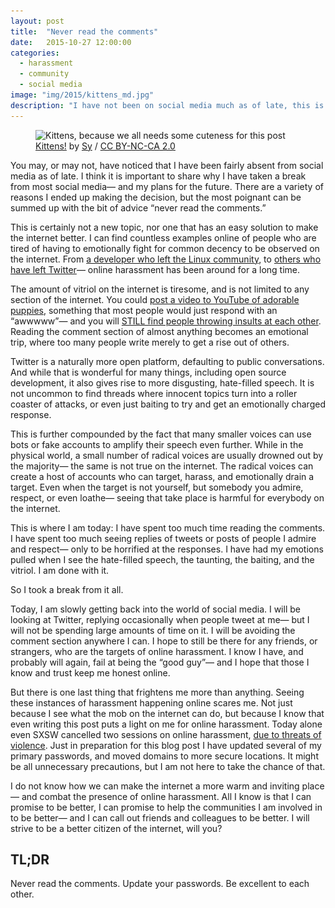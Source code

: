 ```yaml
---
layout: post
title:  "Never read the comments"
date:   2015-10-27 12:00:00
categories:
  - harassment
  - community
  - social media
image: "img/2015/kittens_md.jpg"
description: "I have not been on social media much as of late, this is why."
---
```


<figure>
  <img src="/img/2015/kittens_md.jpg" srcset="/img/2015/kittens_sm.jpg 350w, /img/2015/kittens_md.jpg 748w, /img/2015/kittens_lg.jpg 1496w" alt="Kittens, because we all needs some cuteness for this post">
  <figcaption><a href="https://www.flickr.com/photos/17251154@N00/11574522195/" target="\_blank">Kittens!</a> by <a href="https://www.flickr.com/photos/17251154@N00/" target="\_blank">Sy</a> / <a href="https://creativecommons.org/licenses/by-nc-sa/2.0/" target="\_blank">CC BY-NC-CA 2.0</a></figcaption>
</figure>

You may, or may not, have noticed that I have been fairly absent from social media as of late. I think it is important to share why I have taken a break from most social media— and my plans for the future. There are a variety of reasons I ended up making the decision, but the most poignant can be summed up with the bit of advice “never read the comments.”

This is certainly not a new topic, nor one that has an easy solution to make the internet better. I can find countless examples online of people who are tired of having to emotionally fight for common decency to be observed on the internet. From [a developer who left the Linux community](http://sarah.thesharps.us/2015/10/05/closing-a-door/), to [others who have left Twitter](http://www.wired.com/2014/10/trolls-will-always-win/)— online harassment has been around for a long time.

The amount of vitriol on the internet is tiresome, and is not limited to any section of the internet. You could [post a video to YouTube of adorable puppies](https://www.youtube.com/watch?v=Psv5dmrs3U0), something that most people would just respond with an “awwwww”— and you will [STILL find people throwing insults at each other](https://www.youtube.com/all_comments?v=Psv5dmrs3U0). Reading the comment section of almost anything becomes an emotional trip, where too many people write merely to get a rise out of others.

Twitter is a naturally more open platform, defaulting to public conversations. And while that is wonderful for many things, including open source development, it also gives rise to more disgusting, hate-filled speech. It is not uncommon to find threads where innocent topics turn into a roller coaster of attacks, or even just baiting to try and get an emotionally charged response.

This is further compounded by the fact that many smaller voices can use bots or fake accounts to amplify their speech even further. While in the physical world, a small number of radical voices are usually drowned out by the majority— the same is not true on the internet. The radical voices can create a host of accounts who can target, harass, and emotionally drain a target. Even when the target is not yourself, but somebody you admire, respect, or even loathe— seeing that take place is harmful for everybody on the internet.

This is where I am today: I have spent too much time reading the comments. I have spent too much seeing replies of tweets or posts of people I admire and respect— only to be horrified at the responses. I have had my emotions pulled when I see the hate-filled speech, the taunting, the baiting, and the vitriol. I am done with it.

So I took a break from it all.

Today, I am slowly getting back into the world of social media. I will be looking at Twitter, replying occasionally when people tweet at me— but I will not be spending large amounts of time on it. I will be avoiding the comment section anywhere I can. I hope to still be there for any friends, or strangers, who are the targets of online harassment. I know I have, and probably will again, fail at being the “good guy”— and I hope that those I know and trust keep me honest online.

But there is one last thing that frightens me more than anything. Seeing these instances of harassment happening online scares me. Not just because I see what the mob on the internet can do, but because I know that even writing this post puts a light on me for online harassment. Today alone even SXSW cancelled two sessions on online harassment, [due to threats of violence](http://www.sxsw.com/news/2015/sxsw-statement-hugh-forrest). Just in preparation for this blog post I have updated several of my primary passwords, and moved domains to more secure locations. It might be all unnecessary precautions, but I am not here to take the chance of that.

I do not know how we can make the internet a more warm and inviting place— and combat the presence of online harassment. All I know is that I can promise to be better, I can promise to help the communities I am involved in to be better— and I can call out friends and colleagues to be better. I will strive to be a better citizen of the internet, will you?


## TL;DR

Never read the comments. Update your passwords. Be excellent to each other.
